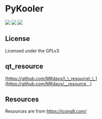 # PyKooler
[![](https://img.shields.io/badge/License-GPLv3-red?style=flat-square)](LICENSE.txt)
[![](https://img.shields.io/badge/qt__resource-__resource\_\_-green?style=flat-square)](https://github.com/MKdays/__resource__)
[![](https://img.shields.io/badge/Resources-icons8-blue?style=flat-square)](https://icons8.com/)

## License

Licensed under the GPLv3

## qt_resource
[https://github.com/MKdays/\_\_resource\_\_](https://github.com/MKdays/__resource__)


## Resources
Resources are from https://icons8.com/
